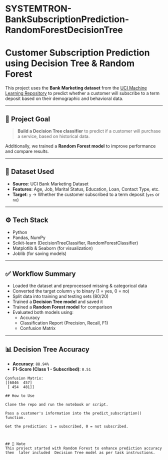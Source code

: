 # SYSTEMTRON-BankSubscriptionPrediction-RandomForestDecisionTree

# Customer Subscription Prediction using Decision Tree & Random Forest

This project uses the **Bank Marketing dataset** from the [UCI Machine Learning Repository](https://archive.ics.uci.edu/ml/datasets/bank+marketing) to predict whether a customer will subscribe to a term deposit based on their demographic and behavioral data.

---

## 🧠 Project Goal

> **Build a Decision Tree classifier** to predict if a customer will purchase a service, based on historical data.

Additionally, we trained a **Random Forest model** to improve performance and compare results.

---

## 📁 Dataset Used

- **Source**: UCI Bank Marketing Dataset  
- **Features**: Age, Job, Marital Status, Education, Loan, Contact Type, etc.  
- **Target**: `y` → Whether the customer subscribed to a term deposit (`yes` or `no`)

---

## ⚙️ Tech Stack

- Python
- Pandas, NumPy
- Scikit-learn (DecisionTreeClassifier, RandomForestClassifier)
- Matplotlib & Seaborn (for visualization)
- Joblib (for saving models)

---

## ✅ Workflow Summary

- Loaded the dataset and preprocessed missing & categorical data
- Converted the target column `y` to binary (1 = yes, 0 = no)
- Split data into training and testing sets (80/20)
- Trained a **Decision Tree model** and saved it
- Trained a **Random Forest model** for comparison
- Evaluated both models using:
  - Accuracy
  - Classification Report (Precision, Recall, F1)
  - Confusion Matrix

---

## 📊 Decision Tree Accuracy

- **Accuracy**: `88.94%`
- **F1-Score (Class 1 - Subscribed)**: `0.51`

```text
Confusion Matrix:
[[6846  457]
 [ 454  481]]

## How to Use

Clone the repo and run the notebook or script.

Pass a customer's information into the predict_subscription() function.

Get the prediction: 1 = subscribed, 0 = not subscribed.



## 📌 Note
This project started with Random Forest to enhance prediction accuracy  then  later included  Decision Tree model as per task instructions.
